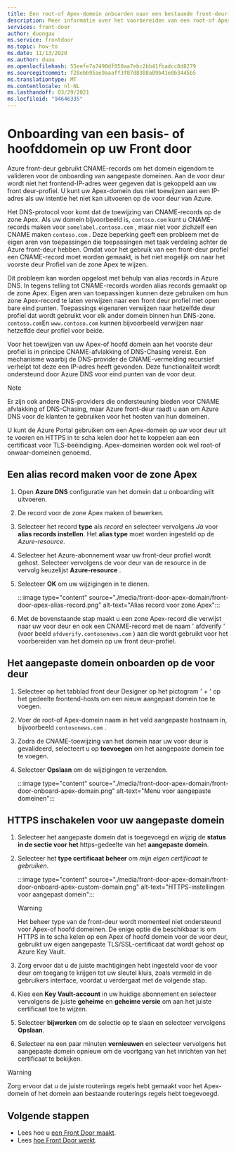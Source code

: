 ```yaml
---
title: Een root-of Apex-domein onboarden naar een bestaande front-deur-Azure Portal
description: Meer informatie over het voorbereiden van een root-of Apex-domein naar een bestaande front-deur met behulp van de Azure Portal.
services: front-door
author: duongau
ms.service: frontdoor
ms.topic: how-to
ms.date: 11/13/2020
ms.author: duau
ms.openlocfilehash: 55eefe7a7490df050aa7ebc2bb41fbadcc8d8279
ms.sourcegitcommit: f28ebb95ae9aaaff3f87d8388a09b41e0b3445b5
ms.translationtype: MT
ms.contentlocale: nl-NL
ms.lasthandoff: 03/29/2021
ms.locfileid: "94646335"
---
```

# <a name="onboard-a-root-or-apex-domain-on-your-front-door"></a>Onboarding van een basis- of hoofddomein op uw Front door
Azure front-deur gebruikt CNAME-records om het domein eigendom te valideren voor de onboarding van aangepaste domeinen. Aan de voor deur wordt niet het frontend-IP-adres weer gegeven dat is gekoppeld aan uw front deur-profiel. U kunt uw Apex-domein dus niet toewijzen aan een IP-adres als uw intentie het niet kan uitvoeren op de voor deur van Azure.

Het DNS-protocol voor komt dat de toewijzing van CNAME-records op de zone Apex. Als uw domein bijvoorbeeld is, `contoso.com` kunt u CNAME-records maken voor `somelabel.contoso.com` , maar niet voor zichzelf een CNAME maken `contoso.com` . Deze beperking geeft een probleem met de eigen aren van toepassingen die toepassingen met taak verdeling achter de Azure front-deur hebben. Omdat voor het gebruik van een front-deur profiel een CNAME-record moet worden gemaakt, is het niet mogelijk om naar het voorste deur Profiel van de zone Apex te wijzen.

Dit probleem kan worden opgelost met behulp van alias records in Azure DNS. In tegens telling tot CNAME-records worden alias records gemaakt op de zone Apex. Eigen aren van toepassingen kunnen deze gebruiken om hun zone Apex-record te laten verwijzen naar een front deur profiel met open bare eind punten. Toepassings eigenaren verwijzen naar hetzelfde deur profiel dat wordt gebruikt voor elk ander domein binnen hun DNS-zone. `contoso.com`En `www.contoso.com` kunnen bijvoorbeeld verwijzen naar hetzelfde deur profiel voor beide. 

Voor het toewijzen van uw Apex-of hoofd domein aan het voorste deur profiel is in principe CNAME-afvlakking of DNS-Chasing vereist. Een mechanisme waarbij de DNS-provider de CNAME-vermelding recursief verhelpt tot deze een IP-adres heeft gevonden. Deze functionaliteit wordt ondersteund door Azure DNS voor eind punten van de voor deur. 

> [!NOTE]
> Er zijn ook andere DNS-providers die ondersteuning bieden voor CNAME afvlakking of DNS-Chasing, maar Azure front-deur raadt u aan om Azure DNS voor de klanten te gebruiken voor het hosten van hun domeinen.

U kunt de Azure Portal gebruiken om een Apex-domein op uw voor deur uit te voeren en HTTPS in te scha kelen door het te koppelen aan een certificaat voor TLS-beëindiging. Apex-domeinen worden ook wel root-of onwaar-domeinen genoemd.

## <a name="create-an-alias-record-for-zone-apex"></a>Een alias record maken voor de zone Apex

1. Open **Azure DNS** configuratie van het domein dat u onboarding wilt uitvoeren.

1. De record voor de zone Apex maken of bewerken.

1. Selecteer het record **type** als *record* en selecteer vervolgens *Ja* voor **alias records instellen**. Het **alias type** moet worden ingesteld op de *Azure-resource*.

1. Selecteer het Azure-abonnement waar uw front-deur profiel wordt gehost. Selecteer vervolgens de voor deur van de resource in de vervolg keuzelijst **Azure-resource** .

1. Selecteer **OK** om uw wijzigingen in te dienen.

    :::image type="content" source="./media/front-door-apex-domain/front-door-apex-alias-record.png" alt-text="Alias record voor zone Apex":::

1. Met de bovenstaande stap maakt u een zone Apex-record die verwijst naar uw voor deur en ook een CNAME-record met de naam ' afdverify ' (voor beeld `afdverify.contosonews.com` ) aan die wordt gebruikt voor het voorbereiden van het domein op uw front deur-profiel.

## <a name="onboard-the-custom-domain-on-your-front-door"></a>Het aangepaste domein onboarden op de voor deur

1. Selecteer op het tabblad front deur Designer op het pictogram ' + ' op het gedeelte frontend-hosts om een nieuw aangepast domein toe te voegen.

1. Voer de root-of Apex-domein naam in het veld aangepaste hostnaam in, bijvoorbeeld `contosonews.com` .

1. Zodra de CNAME-toewijzing van het domein naar uw voor deur is gevalideerd, selecteert u op **toevoegen** om het aangepaste domein toe te voegen.

1. Selecteer **Opslaan** om de wijzigingen te verzenden.

   :::image type="content" source="./media/front-door-apex-domain/front-door-onboard-apex-domain.png" alt-text="Menu voor aangepaste domeinen":::

## <a name="enable-https-on-your-custom-domain"></a>HTTPS inschakelen voor uw aangepaste domein

1. Selecteer het aangepaste domein dat is toegevoegd en wijzig de **status in de sectie voor het** https-gedeelte van het **aangepaste domein**.

1. Selecteer het  **type certificaat beheer** om *mijn eigen certificaat te gebruiken*.

   :::image type="content" source="./media/front-door-apex-domain/front-door-onboard-apex-custom-domain.png" alt-text="HTTPS-instellingen voor aangepast domein":::    

   > [!WARNING]
   > Het beheer type van de front-deur wordt momenteel niet ondersteund voor Apex-of hoofd domeinen. De enige optie die beschikbaar is om HTTPS in te scha kelen op een Apex of hoofd domein voor de voor deur, gebruikt uw eigen aangepaste TLS/SSL-certificaat dat wordt gehost op Azure Key Vault.

1. Zorg ervoor dat u de juiste machtigingen hebt ingesteld voor de voor deur om toegang te krijgen tot uw sleutel kluis, zoals vermeld in de gebruikers interface, voordat u verdergaat met de volgende stap.

1. Kies een **Key Vault-account** in uw huidige abonnement en selecteer vervolgens de juiste **geheime** en **geheime versie** om aan het juiste certificaat toe te wijzen.

1. Selecteer **bijwerken** om de selectie op te slaan en selecteer vervolgens **Opslaan**.

1. Selecteer na een paar minuten **vernieuwen** en selecteer vervolgens het aangepaste domein opnieuw om de voortgang van het inrichten van het certificaat te bekijken. 

> [!WARNING]
> Zorg ervoor dat u de juiste routerings regels hebt gemaakt voor het Apex-domein of het domein aan bestaande routerings regels hebt toegevoegd.

## <a name="next-steps"></a>Volgende stappen

- Lees hoe u [een Front Door maakt](quickstart-create-front-door.md).
- Lees [hoe Front Door werkt](front-door-routing-architecture.md).
